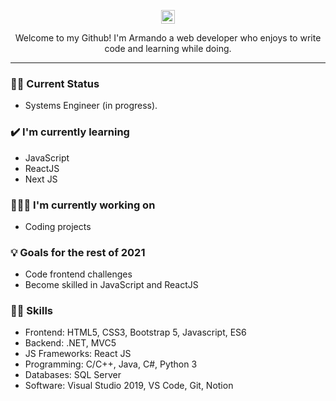 <p align='center'>
<a href="https://www.linkedin.com/in/armandonery34/">
  <img align="center" alt="Linkedin" width="22px" src="https://cdn.jsdelivr.net/npm/simple-icons@v3/icons/linkedin.svg" />
</a>
</p>

<p align="center">Welcome to my Github! I'm Armando a web developer who enjoys to write code and learning while doing.</p>
<hr>

### 🙎‍♂️ Current Status
- Systems Engineer (in progress).

### ✔️ I'm currently learning
- JavaScript
- ReactJS 
- Next JS

### 👨🏽‍💻 I'm currently working on
- Coding projects 

### 💡 Goals for the rest of 2021
- Code frontend challenges
- Become skilled in JavaScript and ReactJS

### 🧙‍♂️ Skills
- Frontend: HTML5, CSS3, Bootstrap 5, Javascript, ES6
- Backend: .NET, MVC5
- JS Frameworks: React JS
- Programming: C/C++, Java, C#, Python 3
- Databases: SQL Server
- Software: Visual Studio 2019, VS Code, Git, Notion
